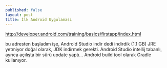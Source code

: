 ```yaml
---
published: false
layout: post
title: İlk Android Uygulaması
---
```


http://developer.android.com/training/basics/firstapp/index.html

bu adresten başladım işe, Android Studio indir dedi indirdik (1.1 GB) JRE yetmiyor doğal olarak, JDK indirmek gerekti. Android Studio intellij tabanlı, ayrıca açılışta bir sürü update yaptı... Android build tool olarak Gradle kullanıyor. 
